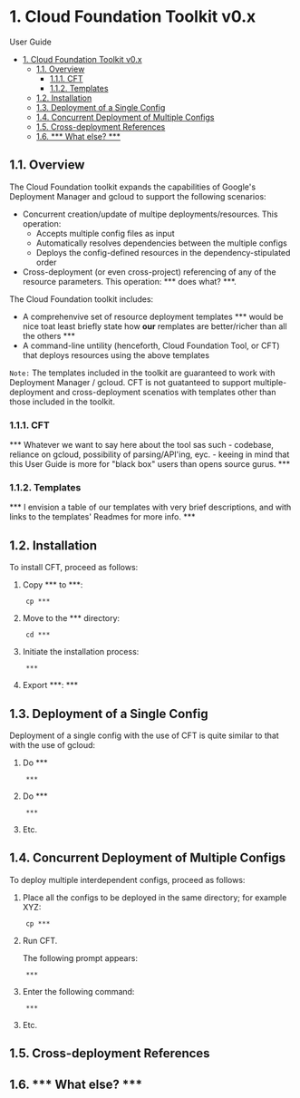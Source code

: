 # 1. Cloud Foundation Toolkit v0.x

User Guide
<!-- TOC -->

- [1. Cloud Foundation Toolkit v0.x](#1-cloud-foundation-toolkit-v0x)
    - [1.1. Overview](#11-overview)
        - [1.1.1. CFT](#111-cft)
        - [1.1.2. Templates](#112-templates)
    - [1.2. Installation](#12-installation)
    - [1.3. Deployment of a Single Config](#13-deployment-of-a-single-config)
    - [1.4. Concurrent Deployment of Multiple Configs](#14-concurrent-deployment-of-multiple-configs)
    - [1.5. Cross-deployment References](#15-cross-deployment-references)
    - [1.6. *** What else? ***](#16--what-else-)

<!-- /TOC -->

## 1.1. Overview

The Cloud Foundation toolkit expands the capabilities of Google's Deployment Manager and gcloud to support the following scenarios:

* Concurrent creation/update of multipe deployments/resources. This operation:
  * Accepts multiple config files as input
  * Automatically resolves dependencies between the multiple configs
  * Deploys the config-defined resources in the dependency-stipulated order
* Cross-deployment (or even cross-project) referencing of any of the resource parameters. This operation: *** does what? ***.

The Cloud Foundation toolkit includes:

* A comprehenvive set of resource deployment templates *** would be nice toat least briefly state how **our** remplates are better/richer than all the others *** 
* A command-line untility (henceforth, Cloud Foundation Tool, or CFT) that deploys resources using the above templates

`Note:` The templates included in the toolkit are guaranteed to work with Deployment Manager / gcloud. CFT is not guatanteed to support multiple-deployment and cross-deployment scenatios with templates other than those included in the toolkit.

### 1.1.1. CFT

*** Whatever we want to say here about the tool sas such - codebase, reliance on gcloud, possibility of parsing/API'ing, eyc. - keeing in mind that this User Guide is more for "black box" users than opens source gurus. ***

### 1.1.2. Templates

*** I envision a table of our templates with very brief descriptions, and with links to the templates' Readmes for more info. ***

## 1.2. Installation

To install CFT, proceed as follows:

1. Copy *** to ***:

```shell
    cp ***
```

2. Move to the *** directory:

```shell
    cd ***
```

3. Initiate the installation process:

```shell
    ***
```

4. Export ***: ***

## 1.3. Deployment of a Single Config

Deployment of a single config with the use of CFT is quite similar to that with the use of gcloud:

1. Do ***

```shell
    ***
```

2. Do ***

```shell
    ***
```

3. Etc.

## 1.4. Concurrent Deployment of Multiple Configs

To deploy multiple interdependent configs, proceed as follows:

1. Place all the configs to be deployed in the same directory; for example XYZ:

```shell
    cp ***
```

2. Run CFT.

   The following prompt appears:

```shell
    ***
```

3. Enter the following command:

```shell
    ***
```

3. Etc.

## 1.5. Cross-deployment References

## 1.6. *** What else? ***